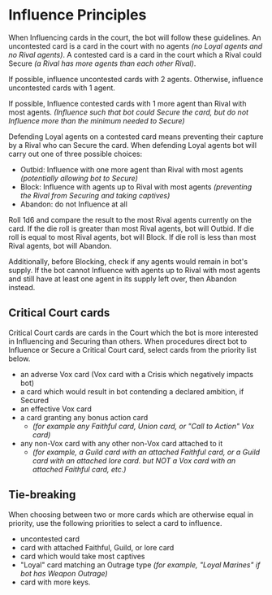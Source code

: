 # Influence Principles

When Influencing cards in the court, the bot will follow these guidelines. An uncontested card is a card in the court with no agents *(no Loyal agents and no Rival agents)*. A contested card is a card in the court which a Rival could Secure *(a Rival has more agents than each other Rival)*.

If possible, influence uncontested cards with 2 agents.
Otherwise, influence uncontested cards with 1 agent.

<!--
*(if the bot has 2 actions and 2 available agents, and procedures direct the bot to Influence an uncontested card, bot will spend 2 actions to place 2 agents)*
-->

If possible, Influence contested cards with 1 more agent than Rival with most agents.
*(Influence such that bot could Secure the card, but do not Influence more than the minimum needed to Secure)*

Defending Loyal agents on a contested card means preventing their capture by a Rival who can Secure the card. When defending Loyal agents bot will carry out one of three possible choices:

- Outbid: Influence with one more agent than Rival with most agents *(potentially allowing bot to Secure)*
- Block: Influence with agents up to Rival with most agents *(preventing the Rival from Securing and taking captives)*
- Abandon: do not Influence at all

Roll 1d6 and compare the result to the most Rival agents currently on the card.
If the die roll is greater than most Rival agents, bot will Outbid.
If die roll is equal to most Rival agents, bot will Block.
If die roll is less than most Rival agents, bot will Abandon.

Additionally, before Blocking, check if any agents would remain in bot's supply. If the bot cannot Influence with agents up to Rival with most agents and still have at least one agent in its supply left over, then Abandon instead.

## Critical Court cards

Critical Court cards are cards in the Court which the bot is more interested in Influencing and Securing than others. When procedures direct bot to Influence or Secure a Critical Court card, select cards from the priority list below.

- an adverse Vox card (Vox card with a Crisis which negatively impacts bot)
- a card which would result in bot contending a declared ambition, if Secured
- an effective Vox card
- a card granting any bonus action card
	- *(for example any Faithful card, Union card, or "Call to Action" Vox card)*
- any non-Vox card with any other non-Vox card attached to it
	- *(for example, a Guild card with an attached Faithful card, or a Guild card with an attached lore card. but NOT a Vox card with an attached Faithful card, etc.)*

## Tie-breaking

When choosing between two or more cards which are otherwise equal in priority, use the following priorities to select a card to influence.

- uncontested card
- card with attached Faithful, Guild, or lore card
- card which would take most captives
- "Loyal" card matching an Outrage type *(for example, "Loyal Marines" if bot has Weapon Outrage)*
- card with more keys.

<div class="pagebreak"> </div>
